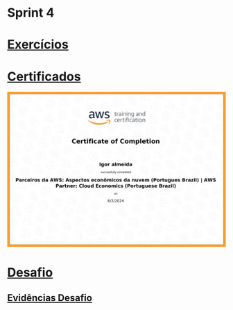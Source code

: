 # Sprint 4

# [Exercícios](https://github.com/EA-Igor/Programa-de-Bolsas-Compass-Data-Analytics---AWS/tree/main/Sprint%204/Exercicios)

# [Certificados](https://github.com/EA-Igor/Programa-de-Bolsas-Compass-Data-Analytics---AWS/tree/main/Sprint%203/Certificado)
![Certificado AWS Skill Builder](https://github.com/EA-Igor/Programa-de-Bolsas-Compass-Data-Analytics---AWS/blob/main/Sprint%203/Certificado/Igor_Almeida_Aws_CertificadoCourse%20Completion%20Certificate.jpg)

# [Desafio](https://github.com/EA-Igor/Programa-de-Bolsas-Compass-Data-Analytics---AWS/tree/main/Sprint%203/Desafio)
## [Evidências Desafio](https://github.com/EA-Igor/Programa-de-Bolsas-Compass-Data-Analytics---AWS/tree/main/Sprint%203/Evidencias/Evidencias-Desafio)
